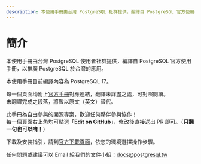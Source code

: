 ```yaml
---
description: 本使用手冊由台灣 PostgreSQL 社群提供，翻譯自 PostgreSQL 官方使用手冊，以推廣 PostgreSQL 於台灣的應用。
---
```


# 簡介

本使用手冊由台灣 PostgreSQL 使用者社群提供，編譯自 PostgreSQL 官方使用手冊，以推廣 PostgreSQL 於台灣的應用。

本使用手冊目前編譯內容為 PostgreSQL 17。

每一個頁面均附上[官方手冊](https://www.postgresql.org/docs/current/index.html)對應連結，翻譯未詳盡之處，可對照閱讀。\
未翻譯完成之段落，將暫以原文（英文）替代。

此手冊為自由參與的開源專案，歡迎任何夥伴參與協作！\
每一個頁面右上角均可點選「**Edit on GitHub**」，修改後直接送出 PR 即可。（**只翻一句也可以唷！**）

下載及安裝指引，請到[官方下載頁面](https://www.postgresql.org/download/)，依您的環境選擇操作步驟。

任何問題或建議可以 Email 給我們的文件小組：[docs@postgresql.tw](mailto:docs@postgresql.tw)
